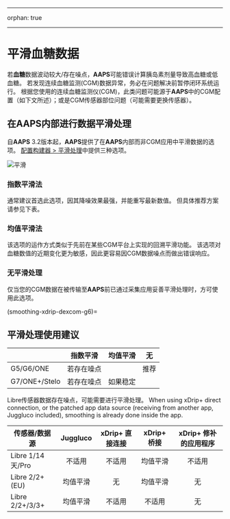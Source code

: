- - -
orphan: true
- - -

# 平滑血糖数据

若**血糖**数据波动较大/存在噪点，**AAPS**可能错误计算胰岛素剂量导致高血糖或低血糖。 若发现连续血糖监测(CGM)数据异常，务必在问题解决前暂停闭环系统运行。 根据您使用的连续血糖监测仪(CGM)，此类问题可能源于**AAPS**中的CGM配置（如下文所述）；或是CGM传感器部位问题（可能需要更换传感器）。

## 在AAPS内部进行数据平滑处理

自**AAPS** 3.2版本起，**AAPS**提供了在**AAPS**内部而非CGM应用中平滑数据的选项。 [配置构建器 > 平滑处理](../SettingUpAaps/ConfigBuilder.md)中提供三种选项。

![平滑](../images/ConfBuild_Smoothing.png)

### 指数平滑法​

通常建议首选此选项，因其降噪效果最强，并能重写最新数值。 但具体推荐方案请参见下表。

### 均值平滑法

该选项的运作方式类似于先前在某些CGM平台上实现的回溯平滑功能。 该选项对血糖数值的近期变化更为敏感，因此更容易因CGM数据噪点而做出错误响应。

### 无平滑处理

仅当您的CGM数据在被传输至**AAPS**前已通过采集应用妥善平滑处理时，方可使用此选项。

(smoothing-xdrip-dexcom-g6)=

## 平滑处理使用建议

|               | 指数平滑  | 均值平滑 | 无  |
| ------------- |:-----:|:----:|:--:|
| G5/G6/ONE     | 若存在噪点 |      | 推荐 |
| G7/ONE+/Stelo | 若存在噪点 | 如果稳定 |    |

Libre传感器数据存在噪点，可能需要进行平滑处理。 When using xDrip+ direct connection, or the patched app data source (receiving from another app, Juggluco included), smoothing is already done inside the app.

| 传感器/数据源          | Juggluco | xDrip+ 直接连接 | xDrip+ 桥接 | xDrip+ 修补的应用程序 |
| ---------------- |:--------:|:-----------:|:---------:|:--------------:|
| Libre 1/14 天/Pro |   不适用    |     不适用     |   均值平滑    |      不适用       |
| Libre 2/2+ (EU)  |   均值平滑   |      无      |   均值平滑    |       无        |
| Libre 2/2+/3/3+  |   均值平滑   |     不适用     |    不适用    |       无        |
